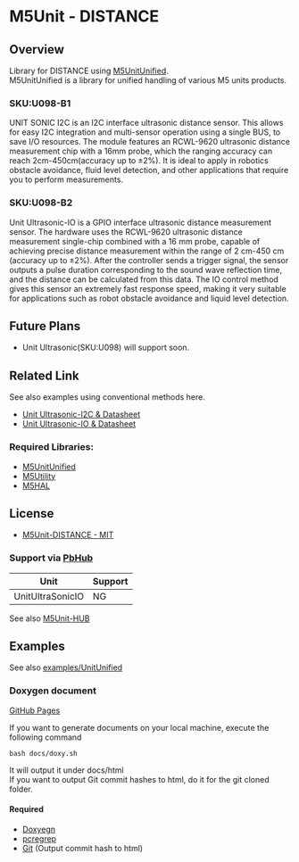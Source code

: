 # M5Unit - DISTANCE

## Overview

Library for DISTANCE using [M5UnitUnified](https://github.com/m5stack/M5UnitUnified).  
M5UnitUnified is a library for unified handling of various M5 units products.

### SKU:U098-B1

UNIT SONIC I2C is an I2C interface ultrasonic distance sensor. This allows for easy I2C integration and multi-sensor operation using a single BUS, to save I/O resources. The module features an RCWL-9620 ultrasonic distance measurement chip with a 16mm probe, which the ranging accuracy can reach 2cm-450cm(accuracy up to ±2%). It is ideal to apply in robotics obstacle avoidance, fluid level detection, and other applications that require you to perform measurements.


### SKU:U098-B2

Unit Ultrasonic-IO is a GPIO interface ultrasonic distance measurement sensor. The hardware uses the RCWL-9620 ultrasonic distance measurement single-chip combined with a 16 mm probe, capable of achieving precise distance measurement within the range of 2 cm-450 cm (accuracy up to ±2%). After the controller sends a trigger signal, the sensor outputs a pulse duration corresponding to the sound wave reflection time, and the distance can be calculated from this data. The IO control method gives this sensor an extremely fast response speed, making it very suitable for applications such as robot obstacle avoidance and liquid level detection.


## Future Plans
- Unit Ultrasonic(SKU:U098) will support soon.


## Related Link
See also examples using conventional methods here.

- [Unit Ultrasonic-I2C & Datasheet](https://docs.m5stack.com/ja/unit/ULTRASONIC%20I2C)
- [Unit Ultrasonic-IO & Datasheet](https://docs.m5stack.com/en/unit/UNIT%20SONIC%20IO)

### Required Libraries:
- [M5UnitUnified](https://github.com/m5stack/M5UnitUnified)
- [M5Utility](https://github.com/m5stack/M5Utility)
- [M5HAL](https://github.com/m5stack/M5HAL)

## License

- [M5Unit-DISTANCE - MIT](LICENSE)


### Support via [PbHub](https://docs.m5stack.com/en/unit/pbhub_1.1)

|Unit|Support|
|---|---|
|UnitUltraSonicIO|NG|

See also [M5Unit-HUB](https://github.com/m5stack/M5Unit-HUB)


## Examples
See also [examples/UnitUnified](examples/UnitUnified)

### Doxygen document
[GitHub Pages](https://m5stack.github.io/M5Unit-DISTANCE/)

If you want to generate documents on your local machine, execute the following command

```
bash docs/doxy.sh
```

It will output it under docs/html  
If you want to output Git commit hashes to html, do it for the git cloned folder.

#### Required
- [Doxyegn](https://www.doxygen.nl/)
- [pcregrep](https://formulae.brew.sh/formula/pcre2)
- [Git](https://git-scm.com/) (Output commit hash to html)


